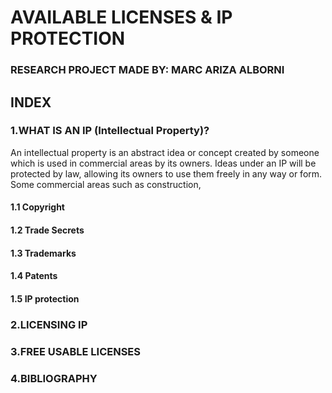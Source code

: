# AVAILABLE LICENSES & IP PROTECTION

### RESEARCH PROJECT MADE BY: MARC ARIZA ALBORNI


## INDEX



### 1.WHAT IS AN IP (Intellectual Property)?
An intellectual property is an abstract idea or concept created by someone which is used in commercial areas by its owners.
Ideas under an IP will be protected by law, allowing its owners to use them freely in any way or form.
Some commercial areas such as construction, 

#### 1.1 Copyright 
#### 1.2 Trade Secrets
#### 1.3 Trademarks
#### 1.4 Patents
#### 1.5 IP protection

### 2.LICENSING IP 

### 3.FREE USABLE LICENSES

### 4.BIBLIOGRAPHY



